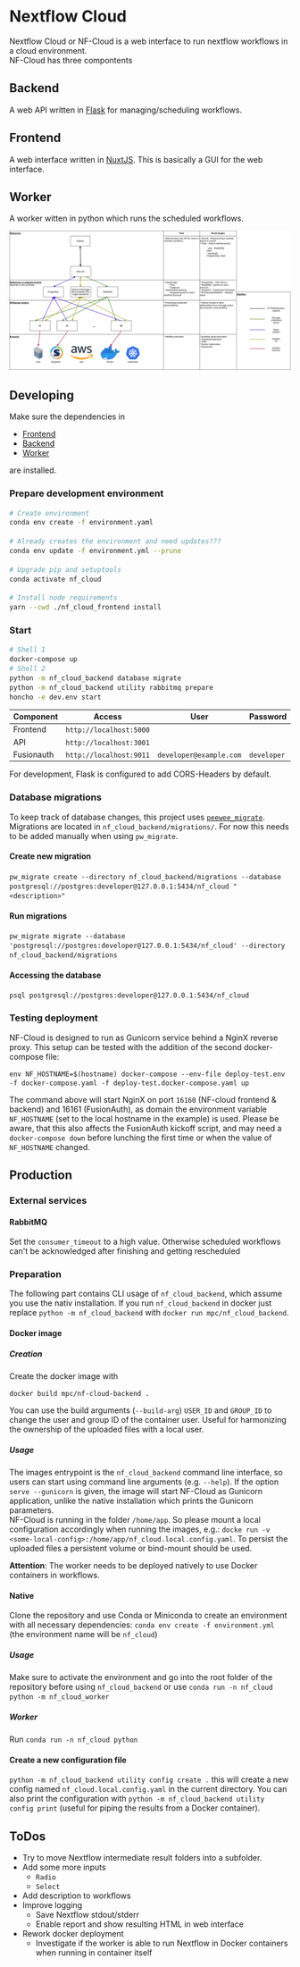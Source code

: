# Nextflow Cloud
Nextflow Cloud or NF-Cloud is a web interface to run nextflow workflows in a cloud environment.   
NF-Cloud has three compontents

## Backend
A web API written in [Flask](https://flask.palletsprojects.com/en/2.0.x/) for managing/scheduling workflows.

## Frontend
A web interface written in [NuxtJS](https://nuxtjs.org/). This is basically a GUI for the web interface.

## Worker
A worker witten in python which runs the scheduled workflows.

![NF-Cloud structure](./nf-cloud.png)


## Developing
Make sure the dependencies in

* [Frontend](nf_cloud_frontend/Readme.md)
* [Backend](nf_cloud_backend/Readme.md)
* [Worker](nf_cloud_backend/Readme.md)

are installed.

### Prepare development environment
```bash
# Create environment
conda env create -f environment.yaml

# Already creates the environment and need updates???
conda env update -f environment.yml --prune

# Upgrade pip and setuptools
conda activate nf_cloud

# Install node requirements
yarn --cwd ./nf_cloud_frontend install
```


### Start
```bash
# Shell 1
docker-compose up
# Shell 2
python -m nf_cloud_backend database migrate
python -m nf_cloud_backend utility rabbitmq prepare
honcho -e dev.env start
```

| Component | Access | User | Password |
| --- | --- | --- | --- |
| Frontend | `http://localhost:5000` | | |
| API | `http://localhost:3001` | | |
| Fusionauth | `http://localhost:9011` | `developer@example.com` | `developer` |

For development, Flask is configured to add CORS-Headers by default.

### Database migrations
To keep track of database changes, this project uses [`peewee_migrate`](https://github.com/klen/peewee_migrate).
Migrations are located in `nf_cloud_backend/migrations/`. For now this needs to be added manually when using `pw_migrate`. 

#### Create new migration
`pw_migrate create --directory nf_cloud_backend/migrations --database postgresql://postgres:developer@127.0.0.1:5434/nf_cloud "<description>"`

#### Run migrations
`pw_migrate migrate --database 'postgresql://postgres:developer@127.0.0.1:5434/nf_cloud' --directory nf_cloud_backend/migrations`

#### Accessing the database
`psql postgresql://postgres:developer@127.0.0.1:5434/nf_cloud`

### Testing deployment
NF-Cloud is designed to run as Gunicorn service behind a NginX reverse proxy. This setup can be tested with the addition of the second docker-compose file:
```
env NF_HOSTNAME=$(hostname) docker-compose --env-file deploy-test.env  -f docker-compose.yaml -f deploy-test.docker-compose.yaml up
```
The command above will start NginX on port `16160` (NF-cloud frontend & backend) and 16161 (FusionAuth), as domain the environment variable `NF_HOSTNAME` (set to the local hostname in the example) is used. Please be aware, that this also affects the FusionAuth kickoff script, and may need a `docker-compose down` before lunching the first time or when the value of `NF_HOSTNAME` changed.


## Production

### External services
#### RabbitMQ
Set the `consumer_timeout` to a high value. Otherwise scheduled workflows can't be acknowledged after finishing and getting rescheduled

### Preparation
The following part contains CLI usage of `nf_cloud_backend`, which assume you use the nativ installation. If you run `nf_cloud_backend` in docker just replace `python -m nf_cloud_backend` with `docker run mpc/nf_cloud_backend`.

#### Docker image
##### Creation
Create the docker image with 
```
docker build mpc/nf-cloud-backend .
```
You can use the build arguments (`--build-arg`) `USER_ID` and `GROUP_ID` to change the user and group ID of the container user. Useful for harmonizing the ownership of the uploaded files with a local user.

##### Usage
The images entrypoint is the `nf_cloud_backend` command line interface, so users can start using command line arguments (e.g. `--help`). If the option `serve --gunicorn` is given, the image will start NF-Cloud as Gunicorn application, unlike the native installation which prints the Gunicorn parameters.    
NF-Cloud is running in the folder `/home/app`. So please mount a local configuration accordingly when running the images, e.g.: `docke run -v <some-local-config>:/home/app/nf_cloud.local.config.yaml`. To persist the uploaded files a persistent volume or bind-mount should be used. 

**Attention**: The worker needs to be deployed natively to use Docker containers in workflows.


#### Native
Clone the repository and use Conda or Miniconda to create an environment with all necessary dependencies: `conda env create -f environment.yml` (the environment name will be `nf_cloud`)

##### Usage
Make sure to activate the environment and go into the root folder of the repository before using `nf_cloud_backend` or use `conda run -n nf_cloud python -m nf_cloud_worker`


##### Worker
Run `conda run -n nf_cloud python`

#### Create a new configuration file
`python -m nf_cloud_backend utility config create .` this will create a new config named `nf_cloud.local.config.yaml` in the current directory. You can also print the configuration with `python -m nf_cloud_backend utility config print` (useful for piping the results from a Docker container).


## ToDos
* Try to move Nextflow intermediate result folders into a subfolder.
* Add some more inputs
    * `Radio` 
    * `Select`
* Add description to workflows
* Improve logging
    * Save Nextflow stdout/stderr
    * Enable report and show resulting HTML in web interface
* Rework docker deployment
    * Investigate if the worker is able to run Nextflow in Docker containers when running in container itself


